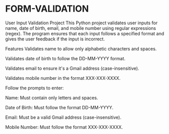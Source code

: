 # FORM-VALIDATION
User Input Validation Project
This Python project validates user inputs for name, date of birth, email, and mobile number using regular expressions (regex). The program ensures that each input follows a specified format and gives the user feedback if the input is incorrect.

Features
Validates name to allow only alphabetic characters and spaces.

Validates date of birth to follow the DD-MM-YYYY format.

Validates email to ensure it's a Gmail address (case-insensitive).

Validates mobile number in the format XXX-XXX-XXXX.

Follow the prompts to enter:

Name: Must contain only letters and spaces.

Date of Birth: Must follow the format DD-MM-YYYY.

Email: Must be a valid Gmail address (case-insensitive).

Mobile Number: Must follow the format XXX-XXX-XXXX.
